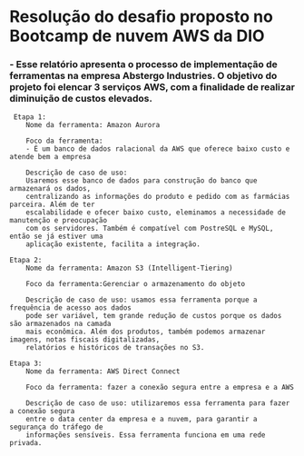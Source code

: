 <h1>Resolução do desafio proposto no Bootcamp de nuvem AWS da DIO</h1>
<h3> - Esse relatório apresenta o processo de implementação de ferramentas na empresa
Abstergo Industries. O objetivo do projeto foi elencar 3 serviços AWS, com a finalidade
de realizar diminuição de custos elevados.</h3>

     Etapa 1:
        Nome da ferramenta: Amazon Aurora

        Foco da ferramenta: 
        - É um banco de dados ralacional da AWS que oferece baixo custo e atende bem a empresa

        Descrição de caso de uso:
        Usaremos esse banco de dados para construção do banco que armazenará os dados,
        centralizando as informações do produto e pedido com as farmácias parceira. Além de ter
        escalabilidade e ofecer baixo custo, eleminamos a necessidade de manutenção e preocupação
        com os servidores. Também é compatível com PostreSQL e MySQL, então se já estiver uma
        aplicação existente, facilita a integração.
    
    Etapa 2:
        Nome da ferramenta: Amazon S3 (Intelligent-Tiering)

        Foco da ferramenta:Gerenciar o armazenamento do objeto

        Descrição de caso de uso: usamos essa ferramenta porque a frequência de acesso aos dados
        pode ser variável, tem grande redução de custos porque os dados são armazenados na camada
        mais econômica. Além dos produtos, também podemos armazenar imagens, notas fiscais digitalizadas,
        relatórios e históricos de transações no S3.

    Etapa 3:
        Nome da ferramenta: AWS Direct Connect

        Foco da ferramenta: fazer a conexão segura entre a empresa e a AWS

        Descrição de caso de uso: utilizaremos essa ferramenta para fazer a conexão segura
        entre o data center da empresa e a nuvem, para garantir a segurança do tráfego de
        informações sensíveis. Essa ferramenta funciona em uma rede privada.